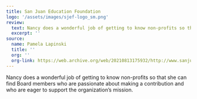 ```yaml
---
title: San Juan Education Foundation
logo: '/assets/images/sjef-logo_sm.png'
review: 
  text: Nancy does a wonderful job of getting to know non-profits so that she can find Board members who are passionate about making a contribution and who are eager to support the organization’s mission.
  excerpt: ''
source: 
  name: Pamela Lapinski
  title: '' 
  org: ''
  org-link: https://web.archive.org/web/20210813175932/http://www.sanjuaneducationfoundation.org/ 
---
```

Nancy does a wonderful job of getting to know non-profits so that she can find Board members who are passionate about making a contribution and who are eager to support the organization’s mission.